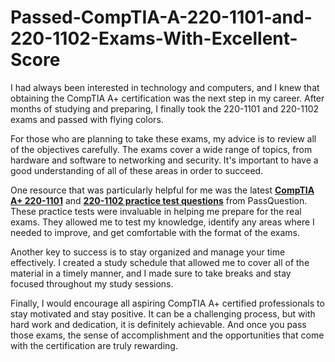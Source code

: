 # Passed-CompTIA-A-220-1101-and-220-1102-Exams-With-Excellent-Score
<p>I had always been interested in technology and computers, and I knew that obtaining the CompTIA A+ certification was the next step in my career. After months of studying and preparing, I finally took the 220-1101 and 220-1102 exams and passed with flying colors.</p>

<p>For those who are planning to take these exams, my advice is to review all of the objectives carefully. The exams cover a wide range of topics, from hardware and software to networking and security. It&#39;s important to have a good understanding of all of these areas in order to succeed.</p>

<p>One resource that was particularly helpful for me was the latest <a href="https://www.passquestion.com/220-1101.html"><strong>CompTIA A+ 220-1101</strong></a> and <a href="http://www.passquestion.com/220-1102.html"><strong>220-1102 practice test questions</strong></a> from PassQuestion. These practice tests were invaluable in helping me prepare for the real exams. They allowed me to test my knowledge, identify any areas where I needed to improve, and get comfortable with the format of the exams.</p>

<p>Another key to success is to stay organized and manage your time effectively. I created a study schedule that allowed me to cover all of the material in a timely manner, and I made sure to take breaks and stay focused throughout my study sessions.</p>

<p>Finally, I would encourage all aspiring CompTIA A+ certified professionals to stay motivated and stay positive. It can be a challenging process, but with hard work and dedication, it is definitely achievable. And once you pass those exams, the sense of accomplishment and the opportunities that come with the certification are truly rewarding.</p>

